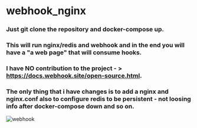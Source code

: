 # webhook_nginx

### Just git clone the repository and docker-compose up.
### This will run nginx/redis and webhook and in the end you will have a "a web page" that will consume hooks. 
### I have NO contribution to the project - > https://docs.webhook.site/open-source.html.
### The only thing that i have changes is to add a nginx and nginx.conf also to configure redis to be persistent - not loosing info after docker-compose down and so on.

![webhook](https://github.com/milenmit/webhook_nginx/assets/43420986/9ee672a7-7f4f-4562-9c62-d6dcb9439486)
